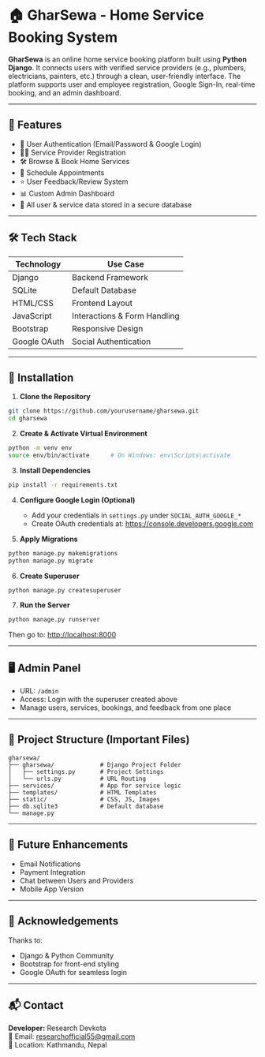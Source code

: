 
# 🏠 GharSewa - Home Service Booking System

**GharSewa** is an online home service booking platform built using **Python Django**. It connects users with verified service providers (e.g., plumbers, electricians, painters, etc.) through a clean, user-friendly interface. The platform supports user and employee registration, Google Sign-In, real-time booking, and an admin dashboard.

---

## 🚀 Features

- 🔐 User Authentication (Email/Password & Google Login)
- 🧑‍💼 Service Provider Registration
- 🛠️ Browse & Book Home Services
- 📅 Schedule Appointments
- ⭐ User Feedback/Review System
- 📊 Custom Admin Dashboard
- 📁 All user & service data stored in a secure database

---

## 🛠️ Tech Stack

| Technology     | Use Case                       |
|----------------|--------------------------------|
| Django         | Backend Framework              |
| SQLite         | Default Database               |
| HTML/CSS       | Frontend Layout                |
| JavaScript     | Interactions & Form Handling   |
| Bootstrap      | Responsive Design              |
| Google OAuth   | Social Authentication          |

---

## 🔧 Installation

1. **Clone the Repository**

```bash
git clone https://github.com/yourusername/gharsewa.git
cd gharsewa
```

2. **Create & Activate Virtual Environment**

```bash
python -m venv env
source env/bin/activate      # On Windows: env\Scripts\activate
```

3. **Install Dependencies**

```bash
pip install -r requirements.txt
```

4. **Configure Google Login (Optional)**  
   - Add your credentials in `settings.py` under `SOCIAL_AUTH_GOOGLE_*`
   - Create OAuth credentials at: https://console.developers.google.com

5. **Apply Migrations**

```bash
python manage.py makemigrations
python manage.py migrate
```

6. **Create Superuser**

```bash
python manage.py createsuperuser
```

7. **Run the Server**

```bash
python manage.py runserver
```

Then go to: [http://localhost:8000](http://localhost:8000)

---

## 🖥️ Admin Panel

- URL: `/admin`
- Access: Login with the superuser created above
- Manage users, services, bookings, and feedback from one place

---

## 📂 Project Structure (Important Files)

```
gharsewa/
├── gharsewa/             # Django Project Folder
│   ├── settings.py       # Project Settings
│   └── urls.py           # URL Routing
├── services/             # App for service logic
├── templates/            # HTML Templates
├── static/               # CSS, JS, Images
├── db.sqlite3            # Default database
└── manage.py
```

---

## 📌 Future Enhancements

- Email Notifications
- Payment Integration
- Chat between Users and Providers
- Mobile App Version

---

## 🙏 Acknowledgements

Thanks to:
- Django & Python Community
- Bootstrap for front-end styling
- Google OAuth for seamless login

---

## 📬 Contact

**Developer:** Research Devkota  
📧 Email: researchofficial55@gmail.com  
📍 Location: Kathmandu, Nepal
